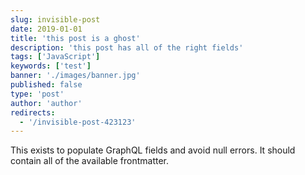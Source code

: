```yaml
---
slug: invisible-post
date: 2019-01-01
title: 'this post is a ghost'
description: 'this post has all of the right fields'
tags: ['JavaScript']
keywords: ['test']
banner: './images/banner.jpg'
published: false
type: 'post'
author: 'author'
redirects:
  - '/invisible-post-423123'
---
```


This exists to populate GraphQL fields and avoid null errors. It should contain all of the available frontmatter.
